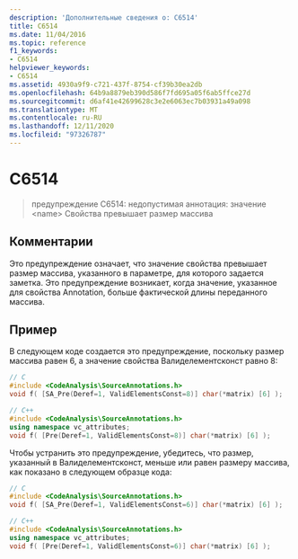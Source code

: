```yaml
---
description: 'Дополнительные сведения о: C6514'
title: C6514
ms.date: 11/04/2016
ms.topic: reference
f1_keywords:
- C6514
helpviewer_keywords:
- C6514
ms.assetid: 4930a9f9-c721-437f-8754-cf39b30ea2db
ms.openlocfilehash: 64b9a8879eb390d586f7fd695a05f6ab5ffce27d
ms.sourcegitcommit: d6af41e42699628c3e2e6063ec7b03931a49a098
ms.translationtype: MT
ms.contentlocale: ru-RU
ms.lasthandoff: 12/11/2020
ms.locfileid: "97326787"
---
```

# <a name="c6514"></a>C6514

> предупреждение C6514: недопустимая аннотация: значение \<name> Свойства превышает размер массива

## <a name="remarks"></a>Комментарии

Это предупреждение означает, что значение свойства превышает размер массива, указанного в параметре, для которого задается заметка. Это предупреждение возникает, когда значение, указанное для свойства Annotation, больше фактической длины переданного массива.

## <a name="example"></a>Пример

В следующем коде создается это предупреждение, поскольку размер массива равен 6, а значение свойства Валиделементсконст равно 8:

```cpp
// C
#include <CodeAnalysis\SourceAnnotations.h>
void f( [SA_Pre(Deref=1, ValidElementsConst=8)] char(*matrix) [6] );

// C++
#include <CodeAnalysis\SourceAnnotations.h>
using namespace vc_attributes;
void f( [Pre(Deref=1, ValidElementsConst=8)] char(*matrix) [6] );
```

Чтобы устранить это предупреждение, убедитесь, что размер, указанный в Валиделементсконст, меньше или равен размеру массива, как показано в следующем образце кода:

```cpp
// C
#include <CodeAnalysis\SourceAnnotations.h>
void f( [SA_Pre(Deref=1, ValidElementsConst=6)] char(*matrix) [6] );

// C++
#include <CodeAnalysis\SourceAnnotations.h>
using namespace vc_attributes;
void f( [Pre(Deref=1, ValidElementsConst=6)] char(*matrix) [6] );
```

